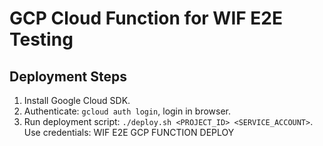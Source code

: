 # GCP Cloud Function for WIF E2E Testing

## Deployment Steps
1. Install Google Cloud SDK.
2. Authenticate: `gcloud auth login`, login in browser.
3. Run deployment script: `./deploy.sh <PROJECT_ID> <SERVICE_ACCOUNT>`. Use credentials: WIF E2E GCP FUNCTION DEPLOY
